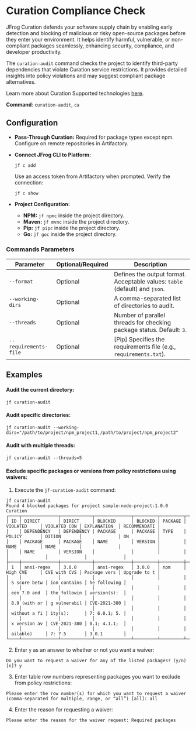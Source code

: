 # Curation Compliance Check

JFrog Curation defends your software supply chain by enabling early detection and blocking of malicious or risky open-source packages before they enter your environment. It helps identify harmful, vulnerable, or non-compliant packages seamlessly, enhancing security, compliance, and developer productivity.

The `curation-audit` command checks the project to identify third-party dependencies that violate Curation service restrictions. It provides detailed insights into policy violations and may suggest compliant package alternatives.

Learn more about Curation Supported technologies [here](../../products/curation/supported-technologies.md).

**Command**: `curation-audit`, `ca`

## Configuration

* **Pass-Through Curation:** Required for package types except npm. Configure on remote repositories in Artifactory.
*   **Connect JFrog CLI to Platform:**

    ```
    jf c add
    ```

    Use an access token from Artifactory when prompted. Verify the connection:

    ```
    jf c show
    ```
* **Project Configuration:**
  * **NPM:** `jf npmc` inside the project directory.
  * **Maven:** `jf mvnc` inside the project directory.
  * **Pip:** `jf pipc` inside the project directory.
  * **Go:** `jf goc` inside the project directory.

### Commands Parameters

| Parameter             | Optional/Required | Description                                                                 |
| --------------------- | ----------------- | --------------------------------------------------------------------------- |
| `--format`            | Optional          | Defines the output format. Acceptable values: `table` (default) and `json`. |
| `--working-dirs`      | Optional          | A comma-separated list of directories to audit.                             |
| `--threads`           | Optional          | Number of parallel threads for checking package status. Default: `3`.       |
| `--requirements-file` | Optional          | \[Pip] Specifies the requirements file (e.g., `requirements.txt`).          |

## Examples

#### Audit the current directory:

```
jf curation-audit
```

#### Audit specific directories:

```
jf curation-audit --working-dirs="/path/to/project/npm_project1,/path/to/project/npm_project2"
```

#### Audit with multiple threads:

```
jf curation-audit --threads=5
```

#### Exclude specific packages or versions from policy restrictions using waivers:

1. Execute the `jf-curation-audit` command:

```
jf curation-audit
Found 4 blocked packages for project sample-node-project:1.0.0
Curation
┌────┬──────────────┬────────────┬──────────────┬─────────┬─────────┬──────────────┬──────────────┬──────────────┬──────────────┐
│ ID │ DIRECT       │ DIRECT     │ BLOCKED      │ BLOCKED │ PACKAGE │ VIOLATED     │ VIOLATED CON │ EXPLANATION  │ RECOMMENDATI │
│    │ DEPENDENCY   │ DEPENDENCY │ PACKAGE      │ PACKAGE │ TYPE    │ POLICY       │ DITION       │              │ ON           │
│    │ PACKAGE      │ PACKAGE    │ NAME         │ VERSION │         │ NAME         │ NAME         │              │              │
│    │ NAME         │ VERSION    │              │         │         │              │              │              │              │
├────┼──────────────┼────────────┼──────────────┼─────────┼─────────┼──────────────┼──────────────┼──────────────┼──────────────┤
│ 1  │ ansi-regex   │ 3.0.0      │ ansi-regex   │ 3.0.0   │ npm     │ High CVE     │ CVE with CVS │ Package vers │ Upgrade to t │
│    │              │            │              │         │         │              │ S score betw │ ion contains │ he following │
│    │              │            │              │         │         │              │ een 7.0 and  │ the followin │ version(s):  │
│    │              │            │              │         │         │              │ 8.9 (with or │ g vulnerabil │ CVE-2021-380 │
│    │              │            │              │         │         │              │ without a fi │ ity(s):      │ 7: 6.0.1; 5. │
│    │              │            │              │         │         │              │ x version av │ CVE-2021-380 │ 0.1; 4.1.1;  │
│    │              │            │              │         │         │              │ ailable)     │ 7: 7.5       │ 3.0.1        │
└────┴──────────────┴────────────┴──────────────┴─────────┴─────────┴──────────────┴──────────────┴──────────────┴──────────────┘
```

2. Enter `y` as an answer to whether or not you want a waiver:

```
Do you want to request a waiver for any of the listed packages? (y/n) [n]? y
```

3. Enter table row numbers representing packages you want to exclude from policy restrictions:

```
Please enter the row number(s) for which you want to request a waiver (comma-separated for multiple, range, or “all”) [all]: all
```

4. Enter the reason for requesting a waiver:

```
Please enter the reason for the waiver request: Required packages
```

